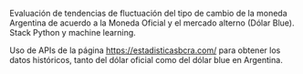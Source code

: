 Evaluación de tendencias de fluctuación del tipo de cambio  de la moneda Argentina de acuerdo a la Moneda Oficial y el mercado alterno (Dólar Blue). Stack Python y machine learning.

Uso de APIs de la página https://estadisticasbcra.com/ para obtener los datos históricos, tanto del dólar oficial como del dólar blue en Argentina.

